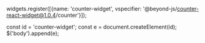 widgets.register([{name: 'counter-widget', vspecifier: '@beyond-js/counter-react-widget@1.0.4/counter'}]);

const id = 'counter-widget';
const e = document.createElement(id);
$('body').append(e);